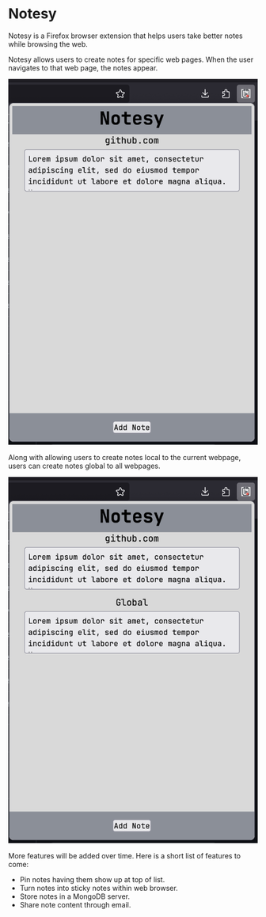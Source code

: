 # Notesy
Notesy is a Firefox browser extension that helps users take better notes while browsing the web. 

Notesy allows users to create notes for specific web pages. When the user navigates to that web page, the notes appear.

![alt text](assets/localNote.png "Local Note")

Along with allowing users to create notes local to the current webpage, users can create notes global to all webpages.

![alt text](assets/globalNote.png "Global Note")

More features will be added over time. Here is a short list of features to come:
- Pin notes having them show up at top of list.
- Turn notes into sticky notes within web browser.
- Store notes in a MongoDB server.
- Share note content through email. 
